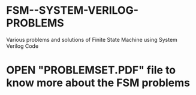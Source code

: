 # FSM--SYSTEM-VERILOG-PROBLEMS
Various problems and solutions of Finite State Machine using System Verilog Code

# OPEN "PROBLEMSET.PDF" file to know more about the FSM problems
